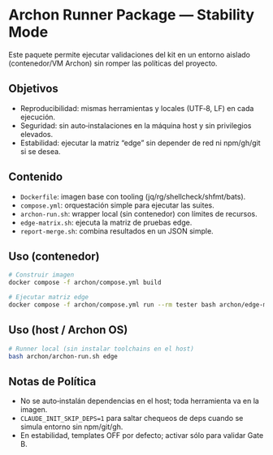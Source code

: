 # Archon Runner Package — Stability Mode

Este paquete permite ejecutar validaciones del kit en un entorno aislado (contenedor/VM Archon) sin romper las políticas del proyecto.

## Objetivos
- Reproducibilidad: mismas herramientas y locales (UTF‑8, LF) en cada ejecución.
- Seguridad: sin auto‑instalaciones en la máquina host y sin privilegios elevados.
- Estabilidad: ejecutar la matriz “edge” sin depender de red ni npm/gh/git si se desea.

## Contenido
- `Dockerfile`: imagen base con tooling (jq/rg/shellcheck/shfmt/bats).
- `compose.yml`: orquestación simple para ejecutar las suites.
- `archon-run.sh`: wrapper local (sin contenedor) con límites de recursos.
- `edge-matrix.sh`: ejecuta la matriz de pruebas edge.
- `report-merge.sh`: combina resultados en un JSON simple.

## Uso (contenedor)
```bash
# Construir imagen
docker compose -f archon/compose.yml build

# Ejecutar matriz edge
docker compose -f archon/compose.yml run --rm tester bash archon/edge-matrix.sh
```

## Uso (host / Archon OS)
```bash
# Runner local (sin instalar toolchains en el host)
bash archon/archon-run.sh edge
```

## Notas de Política
- No se auto‑instalán dependencias en el host; toda herramienta va en la imagen.
- `CLAUDE_INIT_SKIP_DEPS=1` para saltar chequeos de deps cuando se simula entorno sin npm/git/gh.
- En estabilidad, templates OFF por defecto; activar sólo para validar Gate B.
